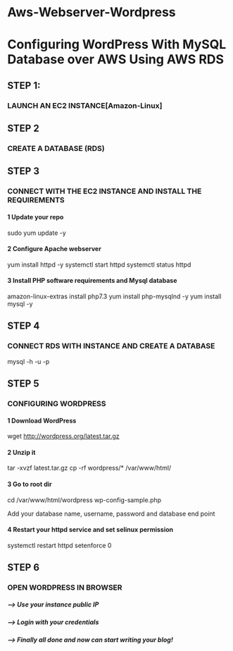 # Aws-Webserver-Wordpress

# Configuring WordPress With MySQL Database over AWS Using AWS RDS

## STEP 1:
### LAUNCH AN EC2 INSTANCE[Amazon-Linux]

## STEP 2
### CREATE A DATABASE (RDS)

## STEP 3
### CONNECT WITH THE EC2 INSTANCE AND INSTALL THE REQUIREMENTS

#### 1 Update your repo
 
 sudo yum update -y

#### 2 Configure Apache webserver

yum install httpd -y
systemctl start httpd
systemctl status httpd

#### 3 Install PHP software requirements and Mysql database

amazon-linux-extras install php7.3
yum install php-mysqlnd -y
yum install mysql -y

## STEP 4
### CONNECT RDS WITH INSTANCE AND CREATE A DATABASE

mysql -h <Database Endpoint> -u <username> -p

## STEP 5
### CONFIGURING WORDPRESS
#### 1 Download WordPress

wget http://wordpress.org/latest.tar.gz

#### 2 Unzip it

tar -xvzf latest.tar.gz 
cp -rf wordpress/* /var/www/html/

#### 3 Go to root dir

cd /var/www/html/wordpress
wp-config-sample.php

Add your database name, username, password and database end point
#### 4 Restart your httpd service and set selinux permission

systemctl restart httpd
setenforce 0

## STEP 6
### OPEN WORDPRESS IN BROWSER
##### --> Use your instance public IP 
##### --> Login with your credentials  
##### --> Finally all done and now can start writing your blog!
